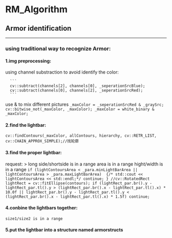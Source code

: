 # RM_Algorithm
## Armor identification
***
  ### using traditional way to recognize Armor:
  #### 1.img preprocessing:
  using channel substraction to avoid identify the color:
      
      ```
      cv::subtract(channels[2], channels[0], _seperationSrcBlue);
      cv::subtract(channels[0], channels[2], _seperationSrcRed);
      ```
      
  use & to mix different pictures
       ```
      _maxColor = _seperationSrcRed & _graySrc;
		cv::bitwise_not(_maxColor, _maxColor);
		_maxColor = white_binary & _maxColor;
     ```
     
  #### 2.find the lightbar:
  ```
  cv::findContours(_maxColor, allContours, hierarchy, cv::RETR_LIST, cv::CHAIN_APPROX_SIMPLE);//找轮廓
  ```
  #### 3.find the proper lightbar:
  request: > long side/shortside is in a range
           area is in a range 
	   hight/width is in a range
	  ```
			if (lightContoursArea < _para.minLightBarArea || lightContoursArea > _para.maxLightBarArea) 
			{/* std::cout << lightContoursArea << std::endl;*/ continue; }
			//cv::RotatedRect lightRect = cv::fitEllipse(contours);
			if (lightRect_par.br().y - lightRect_par.tl().y > (lightRect_par.br().x - lightRect_par.tl().x) * 10.0f ||
				lightRect_par.br().y - lightRect_par.tl().y < (lightRect_par.br().x - lightRect_par.tl().x) * 1.5f)
				continue;
	  ```
	
#### 4.conbine the lightbars together:
	size1/size2 is in a range 
	
#### 5.put the lightbar into a structure named armorstructs

          
  

